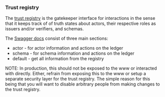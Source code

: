### Trust registry

The [trust registry](http://localhost:8001/docs) is the gatekeeper interface for interactions in the sense that it keeps track of of truth states about actors, their respective roles as issuers and/or verifiers, and schemas.

The [Swagger docs](http://localhost:8001/docs) consist of three main sections:

- actor - for actor information and actions on the ledger
- schema - for schema information and actions on the ledger
- default - get all information from the registry

NOTE: In production, this should not be exposed to the www or interacted with directly. Either, refrain from exposing this to the www or setup a separate security layer for the trust registry. The simple reason for this being that you will want to disable arbitrary people from making changes to the trust registry.
